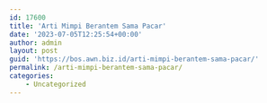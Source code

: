 ```yaml
---
id: 17600
title: 'Arti Mimpi Berantem Sama Pacar'
date: '2023-07-05T12:25:54+00:00'
author: admin
layout: post
guid: 'https://bos.awn.biz.id/arti-mimpi-berantem-sama-pacar/'
permalink: /arti-mimpi-berantem-sama-pacar/
categories:
    - Uncategorized
---
```


